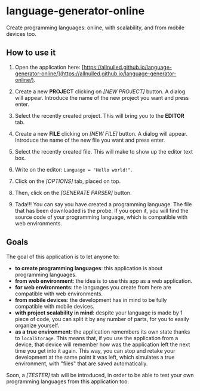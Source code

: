 # language-generator-online

Create programming languages: online, with scalability, and from mobile devices too.

## How to use it

1. Open the application here: [https://allnulled.github.io/language-generator-online/](https://allnulled.github.io/language-generator-online/).

2. Create a new **PROJECT** clicking on *[NEW PROJECT]* button. A dialog will appear. Introduce the name of the new project you want and press enter.

3. Select the recently created project. This will bring you to the **EDITOR** tab.

4. Create a new **FILE** clicking on *[NEW FILE]* button. A dialog will appear. Introduce the name of the new file you want and press enter.

5. Select the recently created file. This will make to show up the editor text box.

6. Write on the editor: `Language = "Hello world!"`.

7. Click on the *[OPTIONS]* tab, placed on top.

8. Then, click on the *[GENERATE PARSER]* button.

9. Tada!!! You can say you have created a programming language. The file that has been downloaded is the probe. If you open it, you will find the source code of your programming language, which is compatible with web environments.

## Goals

The goal of this application is to let anyone to:

- **to create programming languages**: this application is about programming languages.
- **from web environment**: the idea is to use this app as a web application.
- **for web environments**: the languages you create from here are compatible with web environments.
- **from mobile devices**: the development has in mind to be fully compatible with mobile devices.
- **with project scalability in mind**: despite your language is made by 1 piece of code, you can split it by any number of parts, for you to easily organize yourself.
- **as a true environment**: the application remembers its own state thanks to `localStorage`. This means that, if you use the application from a device, that device will remember how was the application left the next time you get into it again. This way, you can stop and retake your development at the same point it was left, which simulates a true environment, with "files" that are saved automatically.

Soon, a *[TESTER]* tab will be introduced, in order to be able to test your own programming languages from this application too.
